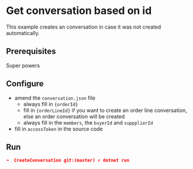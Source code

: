 # Get conversation based on id

This example creates an conversation in case it was not created automatically.

## Prerequisites

Super powers

## Configure

- amend the `conversation.json` file
  - always fill in `{orderId}`
  - fill in `{orderLineId}` if you want to create an order line conversation, else an order conversation will be created
  - always fill in the `members`, the `buyerId` and `suppplierId`   
- fill in `accessToken` in the source code

## Run

``` json
➜  CreateConversation git:(master) ✗ dotnet run
```
